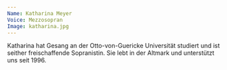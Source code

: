 ```yaml
---
Name: Katharina Meyer
Voice: Mezzosopran
Image: katharina.jpg
---
```


Katharina hat Gesang an der Otto-von-Guericke Universität studiert und ist seither freischaffende Sopranistin. Sie lebt in der Altmark und unterstützt uns seit 1996.